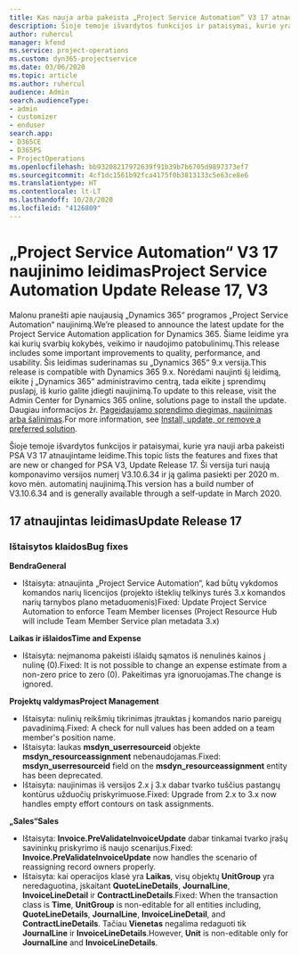```yaml
---
title: Kas nauja arba pakeista „Project Service Automation“ V3 17 atnaujintame leidime
description: Šioje temoje išvardytos funkcijos ir pataisymai, kurie yra pasiekiami „Project Service Automation“ V3 17 atnaujintame leidime.
author: ruhercul
manager: kfend
ms.service: project-operations
ms.custom: dyn365-projectservice
ms.date: 03/06/2020
ms.topic: article
ms.author: ruhercul
audience: Admin
search.audienceType:
- admin
- customizer
- enduser
search.app:
- D365CE
- D365PS
- ProjectOperations
ms.openlocfilehash: bb93208217972639f91b39b7b6705d9897373ef7
ms.sourcegitcommit: 4cf1dc1561b92fca4175f0b3813133c5e63ce8e6
ms.translationtype: HT
ms.contentlocale: lt-LT
ms.lasthandoff: 10/28/2020
ms.locfileid: "4126809"
---
```

# <a name="project-service-automation-update-release-17-v3"></a><span data-ttu-id="1c2b7-103">„Project Service Automation“ V3 17 naujinimo leidimas</span><span class="sxs-lookup"><span data-stu-id="1c2b7-103">Project Service Automation Update Release 17, V3</span></span>

<span data-ttu-id="1c2b7-104">Malonu pranešti apie naujausią „Dynamics 365“ programos „Project Service Automation“ naujinimą.</span><span class="sxs-lookup"><span data-stu-id="1c2b7-104">We’re pleased to announce the latest update for the Project Service Automation application for Dynamics 365.</span></span> <span data-ttu-id="1c2b7-105">Šiame leidime yra kai kurių svarbių kokybės, veikimo ir naudojimo patobulinimų.</span><span class="sxs-lookup"><span data-stu-id="1c2b7-105">This release includes some important improvements to quality, performance, and usability.</span></span>  <span data-ttu-id="1c2b7-106">Šis leidimas suderinamas su „Dynamics 365“ 9.x versija.</span><span class="sxs-lookup"><span data-stu-id="1c2b7-106">This release is compatible with Dynamics 365 9.x.</span></span> <span data-ttu-id="1c2b7-107">Norėdami naujinti šį leidimą, eikite į „Dynamics 365“ administravimo centrą, tada eikite į sprendimų puslapį, iš kurio galite įdiegti naujinimą.</span><span class="sxs-lookup"><span data-stu-id="1c2b7-107">To update to this release, visit the Admin Center for Dynamics 365 online, solutions page to install the update.</span></span> <span data-ttu-id="1c2b7-108">Daugiau informacijos žr. [Pageidaujamo sprendimo diegimas, naujinimas arba šalinimas](https://docs.microsoft.com/power-platform/admin/install-remove-preferred-solution).</span><span class="sxs-lookup"><span data-stu-id="1c2b7-108">For more information, see [Install, update, or remove a preferred solution](https://docs.microsoft.com/power-platform/admin/install-remove-preferred-solution).</span></span>

<span data-ttu-id="1c2b7-109">Šioje temoje išvardytos funkcijos ir pataisymai, kurie yra nauji arba pakeisti PSA V3 17 atnaujintame leidime.</span><span class="sxs-lookup"><span data-stu-id="1c2b7-109">This topic lists the features and fixes that are new or changed for PSA V3, Update Release 17.</span></span> <span data-ttu-id="1c2b7-110">Ši versija turi naują komponavimo versijos numerį V3.10.6.34 ir ją galima pasiekti per 2020 m. kovo mėn. automatinį naujinimą.</span><span class="sxs-lookup"><span data-stu-id="1c2b7-110">This version has a build number of V3.10.6.34 and is generally available through a self-update in March 2020.</span></span>


## <a name="update-release-17"></a><span data-ttu-id="1c2b7-111">17 atnaujintas leidimas</span><span class="sxs-lookup"><span data-stu-id="1c2b7-111">Update Release 17</span></span>

### <a name="bug-fixes"></a><span data-ttu-id="1c2b7-112">Ištaisytos klaidos</span><span class="sxs-lookup"><span data-stu-id="1c2b7-112">Bug fixes</span></span>

<span data-ttu-id="1c2b7-113">**Bendra**</span><span class="sxs-lookup"><span data-stu-id="1c2b7-113">**General**</span></span>

- <span data-ttu-id="1c2b7-114">Ištaisyta: atnaujinta „Project Service Automation“, kad būtų vykdomos komandos narių licencijos (projekto išteklių telkinys turės 3.x komandos narių tarnybos plano metaduomenis)</span><span class="sxs-lookup"><span data-stu-id="1c2b7-114">Fixed: Update Project Service Automation to enforce Team Member licenses (Project Resource Hub will include Team Member Service plan metadata 3.x)</span></span>
 
<span data-ttu-id="1c2b7-115">**Laikas ir išlaidos**</span><span class="sxs-lookup"><span data-stu-id="1c2b7-115">**Time and Expense**</span></span>

- <span data-ttu-id="1c2b7-116">Ištaisyta: neįmanoma pakeisti išlaidų sąmatos iš nenulinės kainos į nulinę (0).</span><span class="sxs-lookup"><span data-stu-id="1c2b7-116">Fixed: It is not possible to change an expense estimate from a non-zero price to zero (0).</span></span> <span data-ttu-id="1c2b7-117">Pakeitimas yra ignoruojamas.</span><span class="sxs-lookup"><span data-stu-id="1c2b7-117">The change is ignored.</span></span>

<span data-ttu-id="1c2b7-118">**Projektų valdymas**</span><span class="sxs-lookup"><span data-stu-id="1c2b7-118">**Project Management**</span></span>

- <span data-ttu-id="1c2b7-119">Ištaisyta: nulinių reikšmių tikrinimas įtrauktas į komandos nario pareigų pavadinimą.</span><span class="sxs-lookup"><span data-stu-id="1c2b7-119">Fixed: A check for null values has been added on a team member's position name.</span></span>
- <span data-ttu-id="1c2b7-120">Ištaisyta: laukas **msdyn_userresourceid** objekte **msdyn_resourceassignment** nebenaudojamas.</span><span class="sxs-lookup"><span data-stu-id="1c2b7-120">Fixed: **msdyn_userresourceid** field on the **msdyn_resourceassignment** entity has been deprecated.</span></span>
- <span data-ttu-id="1c2b7-121">Ištaisyta: naujinimas iš versijos 2.x į 3.x dabar tvarko tuščius pastangų kontūrus užduočių priskyrimuose.</span><span class="sxs-lookup"><span data-stu-id="1c2b7-121">Fixed: Upgrade from 2.x to 3.x now handles empty effort contours on task assignments.</span></span>

<span data-ttu-id="1c2b7-122">**„Sales“**</span><span class="sxs-lookup"><span data-stu-id="1c2b7-122">**Sales**</span></span>

- <span data-ttu-id="1c2b7-123">Ištaisyta: **Invoice.PreValidateInvoiceUpdate** dabar tinkamai tvarko įrašų savininkų priskyrimo iš naujo scenarijus.</span><span class="sxs-lookup"><span data-stu-id="1c2b7-123">Fixed: **Invoice.PreValidateInvoiceUpdate** now handles the scenario of reassigning record owners properly.</span></span>
- <span data-ttu-id="1c2b7-124">Ištaisyta: kai operacijos klasė yra **Laikas**, visų objektų **UnitGroup** yra neredaguotina, įskaitant **QuoteLineDetails**, **JournalLine**, **InvoiceLineDetail** ir **ContractLineDetails**.</span><span class="sxs-lookup"><span data-stu-id="1c2b7-124">Fixed: When the transaction class is **Time**, **UnitGroup** is non-editable for all entities including, **QuoteLineDetails**, **JournalLine**, **InvoiceLineDetail**, and **ContractLineDetails**.</span></span> <span data-ttu-id="1c2b7-125">Tačiau **Vienetas** negalima redaguoti tik **JournalLine** ir **InvoiceLineDetails**.</span><span class="sxs-lookup"><span data-stu-id="1c2b7-125">However, **Unit** is non-editable only for **JournalLine** and **InvoiceLineDetails**.</span></span>


